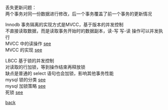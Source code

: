 丢失更新问题：  
两个事务对同一份数据进行修改，后一个事务覆盖了前一个事务的更新情况  

Innodb 事务隔离的实现方式是MVCC，基于版本的并发控制  
不直接读取数据，而是读取事务开始时的数据副本，读-写 写-读 操作可以并发执行  
MVCC 中的读操作 [see](6/2.md)  
MVCC 的实现  [see](6/1.md)  

LBCC 基于锁的并发控制  
对读取的行加锁，等到操作结束再释放锁  
缺点是普通的 select 语句也会加锁，影响其他事务性能  
mysql 锁的分类 [see](6/3.md)  
mysql 加锁策略 [see](6/4.md)  
死锁 [see](6/5.md)  

[back](../1.md)  